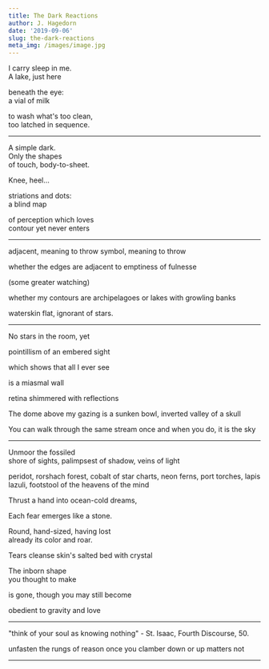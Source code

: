 ```yaml
---
title: The Dark Reactions
author: J. Hagedorn
date: '2019-09-06'
slug: the-dark-reactions
meta_img: /images/image.jpg
---
```




I carry sleep in me.  
A lake, just here

beneath the eye:  
a vial of milk  

to wash what's too clean,  
too latched in sequence.  

---

A simple dark.  
Only the shapes  
of touch, body-to-sheet.

Knee, heel...

striations and dots:  
a blind map

of perception which loves  
contour yet never enters

---

adjacent, meaning to throw
symbol, meaning to throw

whether the edges
are adjacent to emptiness of fulnesse

(some greater watching)

whether my contours
are archipelagoes 
or lakes with growling banks

waterskin flat, ignorant of stars.

---

No stars in the room, yet

pointillism of an embered sight

which shows that all I ever see

is a miasmal wall

retina shimmered with reflections

The dome above my gazing
is a sunken bowl,
inverted valley of a skull

You can walk through the same stream once
and when you do, it is the sky

---

Unmoor the fossiled  
shore of sights,
palimpsest of shadow, veins of light

peridot, rorshach forest,
cobalt of star charts,
neon ferns, port torches,
lapis lazuli, footstool 
of the heavens 
of the mind

Thrust a hand into ocean-cold dreams,  

Each fear emerges like a stone.

Round, hand-sized, having lost  
already its color and roar.

Tears cleanse
skin's salted bed
with crystal

The inborn shape  
you thought to make

is gone, though you 
may still become

obedient to gravity and love

---

"think of your soul as knowing nothing" - St. Isaac, Fourth Discourse, 50.

unfasten the rungs
of reason once
you clamber
down or up
matters not



---



